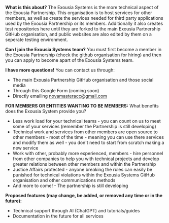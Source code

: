 **What is this about?**
The Exousia Systems is the more technical aspect of the Exousia Partnership. This organisation is to host services for other members, as well as create the services needed for third party applications used by the Exousia Partnership or its members. Additionally it also creates test repositories here until they are forked to the main Exousia Partnership GitHub organisation, and public websites are also edited by them on a seperate testing environment.

**Can I join the Exousia Systems team?**
You must first become a member in the Exousia Partnership (check the github organisation for hiring) and then you can apply to become apart of the Exousia Systems team.

**I have more questions!**
You can contact us through:
* The main Exousia Partnership GitHub organisation and those social media
* Through this Google Form (coming soon)
* Directly emailing novamasteracc@gmail.com

**FOR MEMBERS OR ENTITIES WANTING TO BE MEMBERS:**
What benefits does the Exousia System provide you?
* Less work load for your technical teams - you can count on us to meet some of your services (remember the Partnership is still developing)
* Technical work and services from other members are open source to other members - most of the time - meaning you can use there services and modify them as well - you don't need to start from scratch making a new service
* Work with other, probably more experienced, members - hire personnel from other companies to help you with technical projects and develop greater relations between other members and within the Partnership
* Justice Affairs protected - anyone breaking the rules can easily be punished for technical violations within the Exousia Systems GitHub organisation and other communications methods
* And more to come! - The partnership is still developing

**Proposed features (may change, be added, or removed any time or in the future):**
* Technical support through AI (ChatGPT) and tutorials/guides
* Documentation in the future for all services
